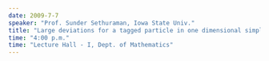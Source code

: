 ```yaml
---
date: 2009-7-7
speaker: "Prof. Sunder Sethuraman, Iowa State Univ."
title: "Large deviations for a tagged particle in one dimensional simple exclusion."
time: "4:00 p.m." 
time: "Lecture Hall - I, Dept. of Mathematics"
---
```


